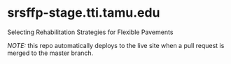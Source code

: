 # srsffp-stage.tti.tamu.edu
Selecting Rehabilitation Strategies for Flexible Pavements

*NOTE:* this repo automatically deploys to the live site when a pull request is merged to the master branch.
